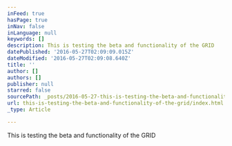 ```yaml
---
inFeed: true
hasPage: true
inNav: false
inLanguage: null
keywords: []
description: This is testing the beta and functionality of the GRID
datePublished: '2016-05-27T02:09:09.015Z'
dateModified: '2016-05-27T02:09:08.640Z'
title: ''
author: []
authors: []
publisher: null
starred: false
sourcePath: _posts/2016-05-27-this-is-testing-the-beta-and-functionality-of-the-grid.md
url: this-is-testing-the-beta-and-functionality-of-the-grid/index.html
_type: Article

---
```

This is testing the beta and functionality of the GRID